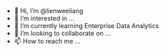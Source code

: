 - 👋 Hi, I’m @lienweeliang
- 👀 I’m interested in ...
- 🌱 I’m currently learning Enterprise Data Analytics
- 💞️ I’m looking to collaborate on ...
- 📫 How to reach me ...

<!---
lienweeliang/lienweeliang is a ✨ special ✨ repository because its `README.md` (this file) appears on your GitHub profile.
You can click the Preview link to take a look at your changes.
--->
